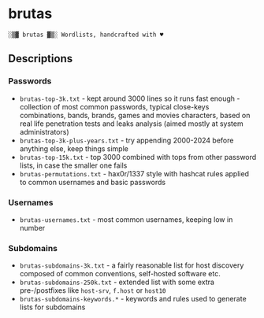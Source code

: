 # brutas

    ░▒▓ brutas ▓▒░ Wordlists, handcrafted with ♥

## Descriptions

### Passwords

* `brutas-top-3k.txt` - kept around 3000 lines so it runs fast enough - collection of most common passwords, typical close-keys combinations, bands, brands, games and movies characters, based on real life penetration tests and leaks analysis (aimed mostly at system administrators)
* `brutas-top-3k-plus-years.txt` - try appending 2000-2024 before anything else, keep things simple
* `brutas-top-15k.txt` - top 3000 combined with tops from other password lists, in case the smaller one fails
* `brutas-permutations.txt` - hax0r/1337 style with hashcat rules applied to common usernames and basic passwords

### Usernames

* `brutas-usernames.txt` - most common usernames, keeping low in number

### Subdomains

* `brutas-subdomains-3k.txt` - a fairly reasonable list for host discovery composed of common conventions, self-hosted software etc.
* `brutas-subdomains-250k.txt` - extended list with some extra pre-/postfixes like `host-srv`, `f.host` or `host10`
* `brutas-subdomains-keywords.*` - keywords and rules used to generate lists for subdomains